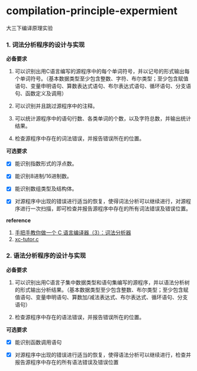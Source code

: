 # compilation-principle-expermient
大三下编译原理实验



### 1. 词法分析程序的设计与实现

**必备要求**

1. 可以识别出用C语言编写的源程序中的每个单词符号，并以记号的形式输出每个单词符号。（基本数据类型至少包含整数、字符、布尔类型；至少包含赋值语句、变量申明语句、算数表达式语句、布尔表达式语句、循环语句、分支语句、函数定义及调用）

2. 可以识别并且跳过源程序中的注释。

3. 可以统计源程序中的语句行数、各类单词的个数，以及字符总数，并输出统计结果。

4. 检查源程序中存在的词法错误，并报告错误所在的位置。

**可选要求**

- [x] 能识别指数形式的浮点数。

- [x] 能识别8进制/16进制数。
- [x] 能识别数组类型及结构体。
- [x] 对源程序中出现的错误进行适当的恢复，使得词法分析可以继续进行，对源程序进行一次扫描，即可检查并报告源程序中存在的所有词法错误及错误位置。



**reference**

1. [手把手教你做一个 C 语言编译器（3）：词法分析器](https://wizardforcel.gitbooks.io/diy-c-compiler/content/4.html)
2. [xc-tutor.c](https://github.com/lotabout/write-a-C-interpreter/tree/step-2)



### 2. 语法分析程序的设计与实现

**必备要求**

1. 可以识别出用C语言子集中数据类型和语句集编写的源程序，并以语法分析树的形式输出分析结果。（基本数据类型至少包含整数、布尔类型；至少包含赋值语句、变量申明语句、算数加/减法表达式、布尔表达式、循环语句、分支语句）

2.  检查源程序中存在的语法错误，并报告错误所在的位置。

**可选要求**

- [x] 能识别函数调用语句

- [x] 对源程序中出现的错误进行适当的恢复，使得语法分析可以继续进行，检查并报告源程序中存在的所有语法错误及错误位置



